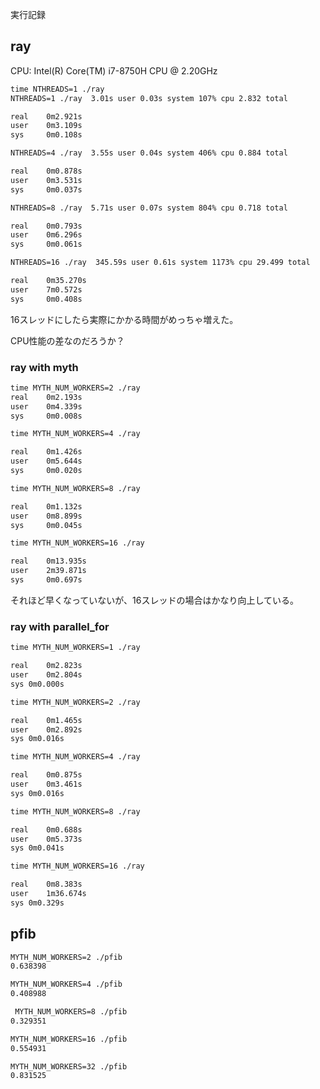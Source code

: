 実行記録

## ray

CPU: Intel(R) Core(TM) i7-8750H CPU @ 2.20GHz

```markdown 
time NTHREADS=1 ./ray
NTHREADS=1 ./ray  3.01s user 0.03s system 107% cpu 2.832 total

real    0m2.921s
user    0m3.109s
sys     0m0.108s
```

``` markdown
NTHREADS=4 ./ray  3.55s user 0.04s system 406% cpu 0.884 total

real    0m0.878s
user    0m3.531s
sys     0m0.037s
```

``` markdown 
NTHREADS=8 ./ray  5.71s user 0.07s system 804% cpu 0.718 total

real    0m0.793s
user    0m6.296s
sys     0m0.061s
```

``` markdown
NTHREADS=16 ./ray  345.59s user 0.61s system 1173% cpu 29.499 total

real    0m35.270s
user    7m0.572s
sys     0m0.408s
```

16スレッドにしたら実際にかかる時間がめっちゃ増えた。

CPU性能の差なのだろうか？

### ray with myth

``` markdown
time MYTH_NUM_WORKERS=2 ./ray
real    0m2.193s
user    0m4.339s
sys     0m0.008s
```

``` markdown
time MYTH_NUM_WORKERS=4 ./ray

real    0m1.426s
user    0m5.644s
sys     0m0.020s
```

``` markdown
time MYTH_NUM_WORKERS=8 ./ray

real    0m1.132s
user    0m8.899s
sys     0m0.045s
```

``` markdown
time MYTH_NUM_WORKERS=16 ./ray

real    0m13.935s
user    2m39.871s
sys     0m0.697s
```

それほど早くなっていないが、16スレッドの場合はかなり向上している。

### ray with parallel_for

``` markdown
time MYTH_NUM_WORKERS=1 ./ray

real	0m2.823s
user	0m2.804s
sys	0m0.000s

```

``` markdown
time MYTH_NUM_WORKERS=2 ./ray

real	0m1.465s
user	0m2.892s
sys	0m0.016s
```

``` markdown
time MYTH_NUM_WORKERS=4 ./ray

real	0m0.875s
user	0m3.461s
sys	0m0.016s

```

``` markdown
time MYTH_NUM_WORKERS=8 ./ray

real	0m0.688s
user	0m5.373s
sys	0m0.041s
```

``` markdown
time MYTH_NUM_WORKERS=16 ./ray

real	0m8.383s
user	1m36.674s
sys	0m0.329s
```


## pfib

``` markdown
MYTH_NUM_WORKERS=2 ./pfib
0.638398
```

``` markdown
MYTH_NUM_WORKERS=4 ./pfib
0.408988
```

``` markdown
 MYTH_NUM_WORKERS=8 ./pfib
0.329351
```

``` markdown
MYTH_NUM_WORKERS=16 ./pfib                                                                                                                                            
0.554931
```

``` markdown
MYTH_NUM_WORKERS=32 ./pfib
0.831525
```
